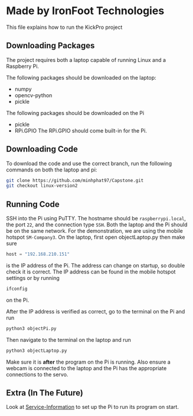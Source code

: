 # Made by IronFoot Technologies
This file explains how to run the KickPro project

## Downloading Packages
The project requires both a laptop capable of running Linux and a Raspberry Pi.

The following packages should be downloaded on the laptop:
- numpy
- opencv-python
- pickle

The following packages should be downloaded on the Pi
- pickle
- RPi.GPIO
The RPi.GPIO should come built-in for the Pi.

## Downloading Code
To download the code and use the correct branch, run the following commands on both the laptop and pi:
```bash
git clone https://github.com/minhphat97/Capstone.git
git checkout linux-version2
```

## Running Code
SSH into the Pi using PuTTY. The hostname should be ```raspberrypi.local```, the port ```22```, and the connection type ```SSH```. Both the laptop and the Pi should be on the same network. For the demonstration, we are using the mobile hotspot ```SM-Company3```. 
On the laptop, first open objectLaptop.py then make sure
```python
host = "192.168.210.151"
```
is the IP address of the Pi. The address can change on startup, so double check it is correct. The IP address can be found in the mobile hotspot settings or by running
```bash
ifconfig
```
on the Pi. 

After the IP address is verified as correct, go to the terminal on the Pi and run
```bash
python3 objectPi.py
```
Then navigate to the terminal on the laptop and run 
```bash
python3 objectLaptop.py
```
Make sure it is **after** the program on the Pi is running. Also ensure a webcam is connected to the laptop and the Pi has the appropriate connections to the servo.

## Extra (In The Future)
Look at [Service-Information](objectPiservice-Information.md) to set up the Pi to run its program on start.
